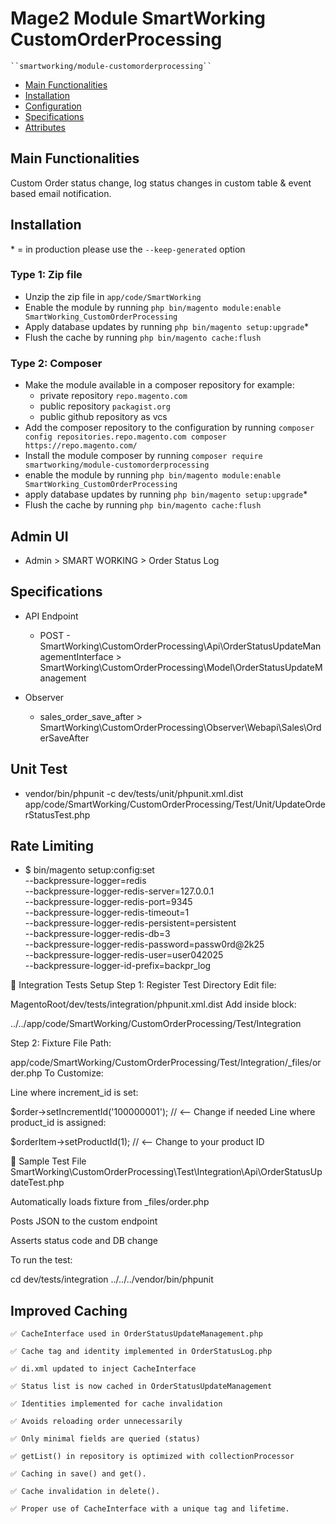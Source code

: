# Mage2 Module SmartWorking CustomOrderProcessing

    ``smartworking/module-customorderprocessing``

 - [Main Functionalities](#markdown-header-main-functionalities)
 - [Installation](#markdown-header-installation)
 - [Configuration](#markdown-header-configuration)
 - [Specifications](#markdown-header-specifications)
 - [Attributes](#markdown-header-attributes)


## Main Functionalities
Custom Order status change, log status changes in custom table & event based email notification.

## Installation
\* = in production please use the `--keep-generated` option

### Type 1: Zip file

 - Unzip the zip file in `app/code/SmartWorking`
 - Enable the module by running `php bin/magento module:enable SmartWorking_CustomOrderProcessing`
 - Apply database updates by running `php bin/magento setup:upgrade`\*
 - Flush the cache by running `php bin/magento cache:flush`

### Type 2: Composer

 - Make the module available in a composer repository for example:
    - private repository `repo.magento.com`
    - public repository `packagist.org`
    - public github repository as vcs
 - Add the composer repository to the configuration by running `composer config repositories.repo.magento.com composer https://repo.magento.com/`
 - Install the module composer by running `composer require smartworking/module-customorderprocessing`
 - enable the module by running `php bin/magento module:enable SmartWorking_CustomOrderProcessing`
 - apply database updates by running `php bin/magento setup:upgrade`\*
 - Flush the cache by running `php bin/magento cache:flush`


## Admin UI

 - Admin > SMART WORKING > Order Status Log


## Specifications

 - API Endpoint
    - POST - SmartWorking\CustomOrderProcessing\Api\OrderStatusUpdateManagementInterface > SmartWorking\CustomOrderProcessing\Model\OrderStatusUpdateManagement

 - Observer
    - sales_order_save_after > SmartWorking\CustomOrderProcessing\Observer\Webapi\Sales\OrderSaveAfter


## Unit Test

- vendor/bin/phpunit -c dev/tests/unit/phpunit.xml.dist app/code/SmartWorking/CustomOrderProcessing/Test/Unit/UpdateOrderStatusTest.php
 
## Rate Limiting

- $ bin/magento setup:config:set \
    --backpressure-logger=redis \
    --backpressure-logger-redis-server=127.0.0.1 \
    --backpressure-logger-redis-port=9345 \
    --backpressure-logger-redis-timeout=1 \
    --backpressure-logger-redis-persistent=persistent \
    --backpressure-logger-redis-db=3 \
    --backpressure-logger-redis-password=passw0rd@2k25\
    --backpressure-logger-redis-user=user042025 \
    --backpressure-logger-id-prefix=backpr_log  

🧪 Integration Tests Setup
Step 1: Register Test Directory
Edit file:

MagentoRoot/dev/tests/integration/phpunit.xml.dist
Add inside <testsuites> block:

<testsuite name="SmartWorking CustomOrderProcessing Integration Tests">
  <directory suffix="Test.php">../../app/code/SmartWorking/CustomOrderProcessing/Test/Integration</directory>
</testsuite>

Step 2: Fixture File
Path:

app/code/SmartWorking/CustomOrderProcessing/Test/Integration/_files/order.php
To Customize:

Line where increment_id is set:

$order->setIncrementId('100000001'); // <-- Change if needed
Line where product_id is assigned:

$orderItem->setProductId(1); // <-- Change to your product ID 

📄 Sample Test File
SmartWorking\CustomOrderProcessing\Test\Integration\Api\OrderStatusUpdateTest.php

Automatically loads fixture from _files/order.php

Posts JSON to the custom endpoint

Asserts status code and DB change

To run the test:

cd dev/tests/integration
../../../vendor/bin/phpunit

## Improved Caching

    ✅ CacheInterface used in OrderStatusUpdateManagement.php

    ✅ Cache tag and identity implemented in OrderStatusLog.php

    ✅ di.xml updated to inject CacheInterface

    ✅ Status list is now cached in OrderStatusUpdateManagement

    ✅ Identities implemented for cache invalidation

    ✅ Avoids reloading order unnecessarily

    ✅ Only minimal fields are queried (status)

    ✅ getList() in repository is optimized with collectionProcessor

    ✅ Caching in save() and get().

    ✅ Cache invalidation in delete().

    ✅ Proper use of CacheInterface with a unique tag and lifetime.